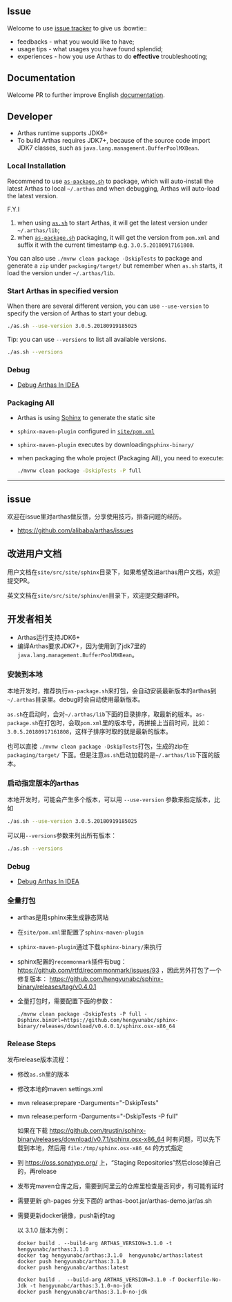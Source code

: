 

## Issue

Welcome to use [issue tracker](https://github.com/alibaba/arthas/issues) to give us :bowtie::

* feedbacks - what you would like to have;
* usage tips - what usages you have found splendid;
* experiences - how you use Arthas to do **effective** troubleshooting;

## Documentation

Welcome PR to further improve English [documentation](https://github.com/alibaba/arthas/tree/master/site/src/site/sphinx/en).

## Developer

* Arthas runtime supports JDK6+
* To build Arthas requires JDK7+, because of the source code import JDK7 classes, such as `java.lang.management.BufferPoolMXBean`.


### Local Installation

Recommend to use [`as-package.sh`](as-package.sh) to package, which will auto-install the latest Arthas to local `~/.arthas` and when debugging, Arthas will auto-load the latest version.

F.Y.I
1. when using [`as.sh`](https://github.com/alibaba/arthas/blob/master/bin/as.sh) to start Arthas, it will get the latest version under `~/.arthas/lib`;
2. when [`as-package.sh`](as-package.sh) packaging, it will get the version from `pom.xml` and suffix it with the current timestamp e.g. `3.0.5.20180917161808`. 

You can also use `./mvnw clean package -DskipTests` to package and generate a `zip` under `packaging/target/` but remember when `as.sh` starts, it load the version under `~/.arthas/lib`.

### Start Arthas in specified version

When there are several different version, you can use `--use-version` to specify the version of Arthas to start your debug.

```bash
./as.sh --use-version 3.0.5.20180919185025
```

Tip: you can use `--versions` to list all available versions.

```bash
./as.sh --versions
```

### Debug

* [Debug Arthas In IDEA](https://github.com/alibaba/arthas/issues/222)

### Packaging All

* Arthas is using [Sphinx](http://www.sphinx-doc.org/en/master/) to generate the static site
* `sphinx-maven-plugin` configured in [`site/pom.xml`](https://github.com/alibaba/arthas/tree/master/site)
* `sphinx-maven-plugin` executes by downloading`sphinx-binary/`
* when packaging the whole project (Packaging All), you need to execute:

    ```bash
    ./mvnw clean package -DskipTests -P full
    ```


---



## issue

欢迎在issue里对arthas做反馈，分享使用技巧，排查问题的经历。

* https://github.com/alibaba/arthas/issues

## 改进用户文档

用户文档在`site/src/site/sphinx`目录下，如果希望改进arthas用户文档，欢迎提交PR。

英文文档在`site/src/site/sphinx/en`目录下，欢迎提交翻译PR。

## 开发者相关

* Arthas运行支持JDK6+
* 编译Arthas要求JDK7+，因为使用到了jdk7里的`java.lang.management.BufferPoolMXBean`。

### 安装到本地

本地开发时，推荐执行`as-package.sh`来打包，会自动安装最新版本的arthas到`~/.arthas`目录里。debug时会自动使用最新版本。

`as.sh`在启动时，会对`~/.arthas/lib`下面的目录排序，取最新的版本。`as-package.sh`在打包时，会取`pom.xml`里的版本号，再拼接上当前时间，比如： `3.0.5.20180917161808`，这样子排序时取的就是最新的版本。

也可以直接 `./mvnw clean package -DskipTests`打包，生成的zip在 `packaging/target/` 下面。但是注意`as.sh`启动加载的是`~/.arthas/lib`下面的版本。

### 启动指定版本的arthas

本地开发时，可能会产生多个版本，可以用 `--use-version` 参数来指定版本，比如

```bash
./as.sh --use-version 3.0.5.20180919185025
```

可以用`--versions`参数来列出所有版本：

```bash
./as.sh --versions
```

### Debug

* [Debug Arthas In IDEA](https://github.com/alibaba/arthas/issues/222)

### 全量打包

* arthas是用sphinx来生成静态网站
* 在`site/pom.xml`里配置了`sphinx-maven-plugin`
* `sphinx-maven-plugin`通过下载`sphinx-binary/`来执行
* sphinx配置的`recommonmark`插件有bug：https://github.com/rtfd/recommonmark/issues/93 ，因此另外打包了一个修复版本： https://github.com/hengyunabc/sphinx-binary/releases/tag/v0.4.0.1
* 全量打包时，需要配置下面的参数：

    ```
    ./mvnw clean package -DskipTests -P full -Dsphinx.binUrl=https://github.com/hengyunabc/sphinx-binary/releases/download/v0.4.0.1/sphinx.osx-x86_64
    ```

### Release Steps

发布release版本流程：

* 修改`as.sh`里的版本
* 修改本地的maven settings.xml
* mvn release:prepare -Darguments="-DskipTests"
* mvn release:perform -Darguments="-DskipTests -P full"

    如果在下载 https://github.com/trustin/sphinx-binary/releases/download/v0.7.1/sphinx.osx-x86_64 时有问题，可以先下载到本地，然后用 `file:/tmp/sphinx.osx-x86_64` 的方式指定

* 到 https://oss.sonatype.org/ 上，“Staging Repositories”然后close掉自己的，再release
* 发布完maven仓库之后，需要到阿里云的仓库里检查是否同步，有可能有延时
* 需要更新 gh-pages 分支下面的 arthas-boot.jar/arthas-demo.jar/as.sh
* 需要更新docker镜像，push新的tag

    以 3.1.0 版本为例：
    ```
    docker build . --build-arg ARTHAS_VERSION=3.1.0 -t hengyunabc/arthas:3.1.0
    docker tag hengyunabc/arthas:3.1.0  hengyunabc/arthas:latest
    docker push hengyunabc/arthas:3.1.0
    docker push hengyunabc/arthas:latest

    docker build .  --build-arg ARTHAS_VERSION=3.1.0 -f Dockerfile-No-Jdk -t hengyunabc/arthas:3.1.0-no-jdk
    docker push hengyunabc/arthas:3.1.0-no-jdk
    ```

